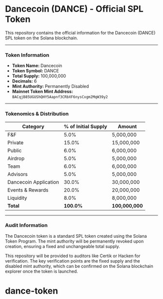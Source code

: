 # Dancecoin (DANCE) - Official SPL Token

This repository contains the official information for the Dancecoin (DANCE) SPL token on the Solana blockchain.

---

### **Token Information**

* **Token Name:** Dancecoin
* **Token Symbol:** DANCE
* **Total Supply:** 100,000,000
* **Decimals:** 6
* **Mint Authority:** Permanently Disabled
* **Mainnet Token Mint Address:** `BACqjB85UGUShQHY5Aapnf3CRbXF6nysCxgm2MqW39y2`

---

### **Tokenomics & Distribution**

| Category                  | % of Initial Supply | Amount       |
| ------------------------- | ------------------- | ------------ |
| F&F                       | 5.0%                | 5,000,000    |
| Private                   | 15.0%               | 15,000,000   |
| Public                    | 6.0%                | 6,000,000    |
| Airdrop                   | 5.0%                | 5,000,000    |
| Team                      | 6.0%                | 6,000,000    |
| Advisors                  | 5.0%                | 5,000,000    |
| Dancecoin Application     | 30.0%               | 30,000,000   |
| Events & Rewards          | 20.0%               | 20,000,000   |
| Liquidity                 | 8.0%                | 8,000,000    |
| **Total** | **100.0%** | **100,000,000**|

---

### **Audit Information**

The Dancecoin token is a standard SPL token created using the Solana Token Program. The mint authority will be permanently revoked upon creation, ensuring a fixed and unchangeable total supply.

This repository will be provided to auditors like Certik or Hacken for verification. The key verification points are the fixed supply and the disabled mint authority, which can be confirmed on the Solana blockchain explorer once the token is launched.
# dance-token

